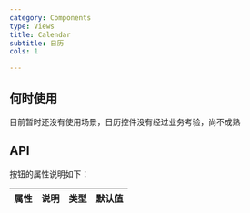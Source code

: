 ```yaml
---
category: Components
type: Views
title: Calendar
subtitle: 日历
cols: 1

---
```



## 何时使用

目前暂时还没有使用场景，日历控件没有经过业务考验，尚不成熟

## API


按钮的属性说明如下：

属性 | 说明 | 类型 | 默认值
-----|-----|-----|------



